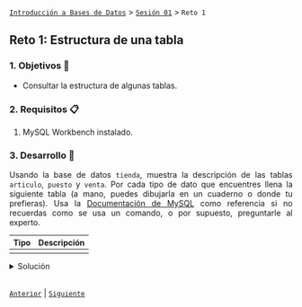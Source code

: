 [`Introducción a Bases de Datos`](../../Readme.md) > [`Sesión 01`](../Readme.md) > `Reto 1`
	
## Reto 1: Estructura de una tabla

<div style="text-align: justify;">

### 1. Objetivos :dart:

- Consultar la estructura de algunas tablas.

### 2. Requisitos :clipboard:

1. MySQL Workbench instalado.

### 3. Desarrollo :rocket:

Usando la base de datos `tienda`, muestra la descripción de las tablas `articulo`, `puesto` y `venta`. Por cada tipo de dato que encuentres llena la siguiente tabla (a mano, puedes dibujarla en un cuaderno o donde tu prefieras). Usa la [Documentación de MySQL](https://dev.mysql.com/doc/refman/8.0/en/data-types.html) como referencia si no recuerdas como se usa un comando, o por supuesto, preguntarle al experto.

| Tipo   | Descripción |
|---|---|
|   |   |

<details><summary>Solución</summary>
<p>

Veamos la descripción de las tablas `articulo`, `puesto` y `venta`. Recuerda que para visualizar todas las tablas del esquema puedes usar el comando:

```sql
SHOW TABLES;
```
![imagen](imagenes/s1wr11.png)

```sql
DESCRIBE articulo;
```
![imagen](imagenes/s1wr12.png)

```sql
DESCRIBE puesto;
```
![imagen](imagenes/s1wr13.png)

```sql
DESCRIBE venta;
```
![imagen](imagenes/s1wr14.png)

| Tipo        | Descripción                   |
|-------------|-------------------------------|
| `ìnt`       | Datos numéricos enteros       |
| `varchar`   | Cadenas de caracteres         |
| `timestamp` | Fechas                        |
| `double`    | Datos numéricos con decimales |

</p>
</details>
   
<br/>

[`Anterior`](../Ejemplo-02/Readme.md) | [`Siguiente`](../Readme.md#estructura-de-una-consulta)

</div>

